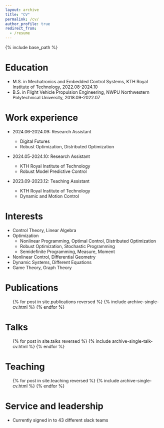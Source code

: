 ```yaml
---
layout: archive
title: "CV"
permalink: /cv/
author_profile: true
redirect_from:
  - /resume
---
```


{% include base_path %}

Education
======
* M.S. in Mechatronics and Embedded Control Systems, KTH Royal Institute of Technology, 2022.08-2024.10
* B.S. in Flight Vehicle Propulsion Engineering, NWPU Northwestern Polytechnical University, 2018.09-2022.07

Work experience
======
* 2024.06-2024.09: Research Assistant
  * Digital Futures
  * Robust Optimization, Distributed Optimization

* 2024.05-2024.10: Research Assistant
  * KTH Royal Institute of Technology
  * Robust Model Predictive Control

* 2023.09-2023.12: Teaching Assistant
  * KTH Royal Institute of Technology
  * Dynamic and Motion Control
  
Interests
======
* Control Theory, Linear Algebra
* Optimization
  * Nonlinear Programming, Optimal Control, Distributed Optimization
  * Robust Optimization, Stochastic Programming
  * Semidefinite Programming, Measure, Moment
* Nonlinear Control, Differential Geometry
* Dynamic Systems, Different Equations
* Game Theory, Graph Theory

Publications
======
  <ul>{% for post in site.publications reversed %}
    {% include archive-single-cv.html %}
  {% endfor %}</ul>
  
Talks
======
  <ul>{% for post in site.talks reversed %}
    {% include archive-single-talk-cv.html  %}
  {% endfor %}</ul>
  
Teaching
======
  <ul>{% for post in site.teaching reversed %}
    {% include archive-single-cv.html %}
  {% endfor %}</ul>
  
Service and leadership
======
* Currently signed in to 43 different slack teams
